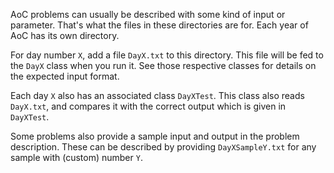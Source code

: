 AoC problems can usually be described with some kind of input or parameter.
That's what the files in these directories are for.
Each year of AoC has its own directory.

For day number `X`, add a file `DayX.txt` to this directory.
This file will be fed to the `DayX` class when you run it.
See those respective classes for details on the expected input format.

Each day `X` also has an associated class `DayXTest`.
This class also reads `DayX.txt`, and compares it with the correct output which is given in `DayXTest`.

Some problems also provide a sample input and output in the problem description.
These can be described by providing `DayXSampleY.txt` for any sample with (custom) number `Y`.
